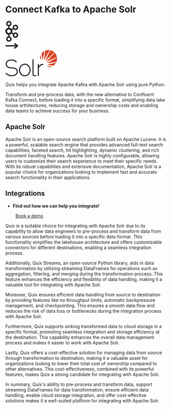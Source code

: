 # Connect Kafka to Apache Solr

<div class="connect-images cards blog-grid-card" markdown>
<div>
<img src="../images/kafka_logo.png" width="40px" />
</div>
<div>
<img src="../images/arrow.svg" width="40px" />
</div>
<div>
<img src="./images/apache-solr_1.jpg" />
</div>
</div>

Quix helps you integrate Apache Kafka with Apache Solr using pure Python.

Transform and pre-process data, with the new alternative to Confluent Kafka Connect, before loading it into a specific format, simplifying data lake house arthitectures, reducing storage and ownership costs and enabling data teams to achieve success for your business.

## Apache Solr

Apache Solr is an open-source search platform built on Apache Lucene. It is a powerful, scalable search engine that provides advanced full-text search capabilities, faceted search, hit highlighting, dynamic clustering, and rich document handling features. Apache Solr is highly configurable, allowing users to customize their search experience to meet their specific needs. With its robust capabilities and extensive documentation, Apache Solr is a popular choice for organizations looking to implement fast and accurate search functionality in their applications.

## Integrations

<div class="grid cards" markdown>

- __Find out how we can help you integrate!__

    <a class="md-button md-button--primary" href="https://share.hsforms.com/1iW0TmZzKQMChk0lxd_tGiw4yjw2?__hstc=175542013.2303933fbd746c0ac86d9ccbe9bc9100.1728383268831.1729603416735.1729620918855.31&__hssc=175542013.1.1729620918855&__hsfp=2132701734" target="_blank" style="margin:.5rem;">Book a demo</a>

</div>


Quix is a suitable choice for integrating with Apache Solr due to its capability to allow data engineers to pre-process and transform data from various sources before loading it into a specific data format. This functionality simplifies the lakehouse architecture and offers customizable connectors for different destinations, enabling a seamless integration process.

Additionally, Quix Streams, an open-source Python library, aids in data transformation by utilizing streaming DataFrames for operations such as aggregation, filtering, and merging during the transformation process. This feature enhances the efficiency and flexibility of data handling, making it a valuable tool for integrating with Apache Solr.

Moreover, Quix ensures efficient data handling from source to destination by providing features like no throughput limits, automatic backpressure management, and checkpointing. This ensures a smooth data flow and reduces the risk of data loss or bottlenecks during the integration process with Apache Solr.

Furthermore, Quix supports sinking transformed data to cloud storage in a specific format, promoting seamless integration and storage efficiency at the destination. This capability enhances the overall data management process and makes it easier to work with Apache Solr.

Lastly, Quix offers a cost-effective solution for managing data from source through transformation to destination, making it a valuable asset for organizations looking to lower their total cost of ownership compared to other alternatives. This cost-effectiveness, combined with its powerful features, makes Quix a strong candidate for integrating with Apache Solr.

In summary, Quix's ability to pre-process and transform data, support streaming DataFrames for data transformation, ensure efficient data handling, enable cloud storage integration, and offer cost-effective solutions makes it a well-suited platform for integrating with Apache Solr.

